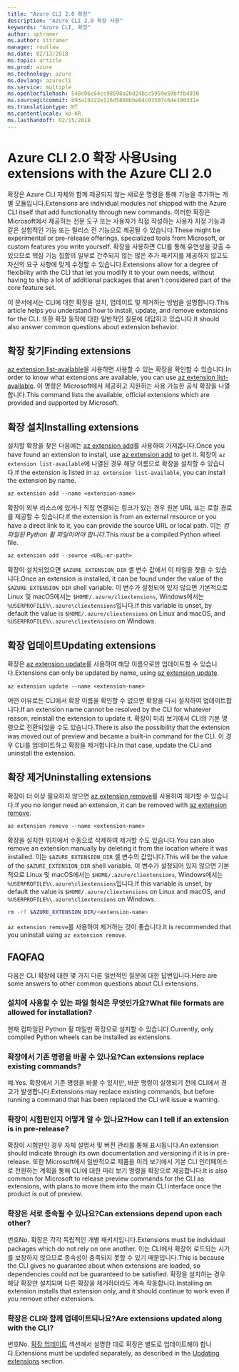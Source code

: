 ```yaml
---
title: "Azure CLI 2.0 확장"
description: "Azure CLI 2.0 확장 사용"
keywords: "Azure CLI, 확장"
author: sptramer
ms.author: sttramer
manager: routlaw
ms.date: 02/13/2018
ms.topic: article
ms.prod: azure
ms.technology: azure
ms.devlang: azurecli
ms.service: multiple
ms.openlocfilehash: 548c06c64cc98598a2bd24bcc5959e59bffb4930
ms.sourcegitcommit: b93a19222e116d5880bbe64c03507c64e190331e
ms.translationtype: HT
ms.contentlocale: ko-KR
ms.lasthandoff: 02/15/2018
---
```

# <a name="using-extensions-with-the-azure-cli-20"></a><span data-ttu-id="3ab83-104">Azure CLI 2.0 확장 사용</span><span class="sxs-lookup"><span data-stu-id="3ab83-104">Using extensions with the Azure CLI 2.0</span></span>

<span data-ttu-id="3ab83-105">확장은 Azure CLI 자체와 함께 제공되지 않는 새로운 명령을 통해 기능을 추가하는 개별 모듈입니다.</span><span class="sxs-lookup"><span data-stu-id="3ab83-105">Extensions are individual modules not shipped with the Azure CLI itself that add functionality through new commands.</span></span> <span data-ttu-id="3ab83-106">이러한 확장은 Microsoft에서 제공하는 전문 도구 또는 사용자가 직접 작성하는 사용자 지정 기능과 같은 실험적인 기능 또는 릴리스 전 기능으로 제공될 수 있습니다.</span><span class="sxs-lookup"><span data-stu-id="3ab83-106">These might be experimental or pre-release offerings, specialized tools from Microsoft, or custom features you write yourself.</span></span> <span data-ttu-id="3ab83-107">확장을 사용하면 CLI를 통해 유연성을 갖출 수 있으므로 핵심 기능 집합의 일부로 간주되지 않는 많은 추가 패키지를 제공하지 않고도 자신의 요구 사항에 맞게 수정할 수 있습니다.</span><span class="sxs-lookup"><span data-stu-id="3ab83-107">Extensions allow for a degree of flexibility with the CLI that let you modify it to your own needs, without having to ship a lot of additional packages that aren't considered part of the core feature set.</span></span>

<span data-ttu-id="3ab83-108">이 문서에서는 CLI에 대한 확장을 설치, 업데이트 및 제거하는 방법을 설명합니다.</span><span class="sxs-lookup"><span data-stu-id="3ab83-108">This article helps you understand how to install, update, and remove extensions for the CLI.</span></span> <span data-ttu-id="3ab83-109">또한 확장 동작에 대한 일반적인 질문에 대답하고 있습니다.</span><span class="sxs-lookup"><span data-stu-id="3ab83-109">It should also answer common questions about extension behavior.</span></span>

## <a name="finding-extensions"></a><span data-ttu-id="3ab83-110">확장 찾기</span><span class="sxs-lookup"><span data-stu-id="3ab83-110">Finding extensions</span></span>

<span data-ttu-id="3ab83-111">[az extension list-available](/cli/azure/extension?view=azure-cli-latest#az_extension_list_available)을 사용하면 사용할 수 있는 확장을 확인할 수 있습니다.</span><span class="sxs-lookup"><span data-stu-id="3ab83-111">In order to know what extensions are available, you can use [az extension list-available](/cli/azure/extension?view=azure-cli-latest#az_extension_list_available).</span></span> <span data-ttu-id="3ab83-112">이 명령은 Microsoft에서 제공하고 지원하는 사용 가능한 공식 확장을 나열합니다.</span><span class="sxs-lookup"><span data-stu-id="3ab83-112">This command lists the available, official extensions which are provided and supported by Microsoft.</span></span>

## <a name="installing-extensions"></a><span data-ttu-id="3ab83-113">확장 설치</span><span class="sxs-lookup"><span data-stu-id="3ab83-113">Installing extensions</span></span>

<span data-ttu-id="3ab83-114">설치할 확장을 찾은 다음에는 [az extension add](https://docs.microsoft.com/en-us/cli/azure/extension?view=azure-cli-latest#az_extension_add)를 사용하여 가져옵니다.</span><span class="sxs-lookup"><span data-stu-id="3ab83-114">Once you have found an extension to install, use [az extension add](https://docs.microsoft.com/en-us/cli/azure/extension?view=azure-cli-latest#az_extension_add) to get it.</span></span> <span data-ttu-id="3ab83-115">확장이 `az extension list-available`에 나열된 경우 해당 이름으로 확장을 설치할 수 있습니다.</span><span class="sxs-lookup"><span data-stu-id="3ab83-115">If the extension is listed in `az extension list-available`, you can install the extension by name.</span></span>

```azurecli
az extension add --name <extension-name>
```

<span data-ttu-id="3ab83-116">확장이 외부 리소스에 있거나 직접 연결되는 링크가 있는 경우 원본 URL 또는 로컬 경로를 제공할 수 있습니다.</span><span class="sxs-lookup"><span data-stu-id="3ab83-116">If the extension is from an external resource or you have a direct link to it, you can provide the source URL or local path.</span></span> <span data-ttu-id="3ab83-117">이는 _컴파일된 Python 휠 파일이어야 합니다_.</span><span class="sxs-lookup"><span data-stu-id="3ab83-117">This _must_ be a compiled Python wheel file.</span></span>

```azurecli
az extension add --source <URL-or-path>
```

<span data-ttu-id="3ab83-118">확장이 설치되었으면 `$AZURE_EXTENSION_DIR` 셸 변수 값에서 이 파일을 찾을 수 있습니다.</span><span class="sxs-lookup"><span data-stu-id="3ab83-118">Once an extension is installed, it can be found under the value of the `$AZURE_EXTENSION_DIR` shell variable.</span></span> <span data-ttu-id="3ab83-119">이 변수가 설정되어 있지 않으면 기본적으로 Linux 및 macOS에서는 `$HOME/.azure/cliextensions`, Windows에서는 `%USERPROFILE%\.azure\cliextensions`입니다.</span><span class="sxs-lookup"><span data-stu-id="3ab83-119">If this variable is unset, by default the value is `$HOME/.azure/cliextensions` on Linux and macOS, and `%USERPROFILE%\.azure\cliextensions` on Windows.</span></span>

## <a name="updating-extensions"></a><span data-ttu-id="3ab83-120">확장 업데이트</span><span class="sxs-lookup"><span data-stu-id="3ab83-120">Updating extensions</span></span>

<span data-ttu-id="3ab83-121">확장은 [az extension update](https://docs.microsoft.com/en-us/cli/azure/extension?view=azure-cli-latest#az_extension_update)를 사용하여 해당 이름으로만 업데이트할 수 있습니다.</span><span class="sxs-lookup"><span data-stu-id="3ab83-121">Extensions can only be updated by name, using [az extension update](https://docs.microsoft.com/en-us/cli/azure/extension?view=azure-cli-latest#az_extension_update).</span></span>

```azurecli
az extension update --name <extension-name>
```

<span data-ttu-id="3ab83-122">어떤 이유로든 CLI에서 확장 이름을 확인할 수 없으면 확장을 다시 설치하여 업데이트합니다.</span><span class="sxs-lookup"><span data-stu-id="3ab83-122">If an extension name cannot be resolved by the CLI for whatever reason, reinstall the extension to update it.</span></span> <span data-ttu-id="3ab83-123">확장이 미리 보기에서 CLI의 기본 명령으로 전환되었을 수도 있습니다.</span><span class="sxs-lookup"><span data-stu-id="3ab83-123">There is also the possibility that the extension was moved out of preview and became a built-in command for the CLI.</span></span> <span data-ttu-id="3ab83-124">이 경우 CLI를 업데이트하고 확장을 제거합니다.</span><span class="sxs-lookup"><span data-stu-id="3ab83-124">In that case, update the CLI and uninstall the extension.</span></span>

## <a name="uninstalling-extensions"></a><span data-ttu-id="3ab83-125">확장 제거</span><span class="sxs-lookup"><span data-stu-id="3ab83-125">Uninstalling extensions</span></span>

<span data-ttu-id="3ab83-126">확장이 더 이상 필요하지 않으면 [az extension remove](https://docs.microsoft.com/en-us/cli/azure/extension?view=azure-cli-latest#az_extension_remove)를 사용하여 제거할 수 있습니다.</span><span class="sxs-lookup"><span data-stu-id="3ab83-126">If you no longer need an extension, it can be removed with [az extension remove](https://docs.microsoft.com/en-us/cli/azure/extension?view=azure-cli-latest#az_extension_remove).</span></span>

```azurecli
az extension remove --name <extension-name>
```

<span data-ttu-id="3ab83-127">확장을 설치한 위치에서 수동으로 삭제하여 제거할 수도 있습니다.</span><span class="sxs-lookup"><span data-stu-id="3ab83-127">You can also remove an extension manually by deleting it from the location where it was installed.</span></span> <span data-ttu-id="3ab83-128">이는 `$AZURE_EXTENSION_DIR` 셸 변수의 값입니다.</span><span class="sxs-lookup"><span data-stu-id="3ab83-128">This will be the value of the `$AZURE_EXTENSION_DIR` shell variable.</span></span> <span data-ttu-id="3ab83-129">이 변수가 설정되어 있지 않으면 기본적으로 Linux 및 macOS에서는 `$HOME/.azure/cliextensions`, Windows에서는 `%USERPROFILE%\.azure\cliextensions`입니다.</span><span class="sxs-lookup"><span data-stu-id="3ab83-129">If this variable is unset, by default the value is `$HOME/.azure/cliextensions` on Linux and macOS, and `%USERPROFILE%\.azure\cliextensions` on Windows.</span></span>

```bash
rm -rf $AZURE_EXTENSION_DIR/<extension-name>
```

<span data-ttu-id="3ab83-130">`az extension remove`를 사용하여 제거하는 것이 좋습니다.</span><span class="sxs-lookup"><span data-stu-id="3ab83-130">It is recommended that you uninstall using `az extension remove`.</span></span>

## <a name="faq"></a><span data-ttu-id="3ab83-131">FAQ</span><span class="sxs-lookup"><span data-stu-id="3ab83-131">FAQ</span></span>

<span data-ttu-id="3ab83-132">다음은 CLI 확장에 대한 몇 가지 다른 일반적인 질문에 대한 답변입니다.</span><span class="sxs-lookup"><span data-stu-id="3ab83-132">Here are some answers to other common questions about CLI extensions.</span></span>

### <a name="what-file-formats-are-allowed-for-installation"></a><span data-ttu-id="3ab83-133">설치에 사용할 수 있는 파일 형식은 무엇인가요?</span><span class="sxs-lookup"><span data-stu-id="3ab83-133">What file formats are allowed for installation?</span></span>

<span data-ttu-id="3ab83-134">현재 컴파일된 Python 휠 파일만 확장으로 설치할 수 있습니다.</span><span class="sxs-lookup"><span data-stu-id="3ab83-134">Currently, only compiled Python wheels can be installed as extensions.</span></span>

### <a name="can-extensions-replace-existing-commands"></a><span data-ttu-id="3ab83-135">확장에서 기존 명령을 바꿀 수 있나요?</span><span class="sxs-lookup"><span data-stu-id="3ab83-135">Can extensions replace existing commands?</span></span>

<span data-ttu-id="3ab83-136">예.</span><span class="sxs-lookup"><span data-stu-id="3ab83-136">Yes.</span></span> <span data-ttu-id="3ab83-137">확장에서 기존 명령을 바꿀 수 있지만, 바꾼 명령이 실행되기 전에 CLI에서 경고가 발생합니다.</span><span class="sxs-lookup"><span data-stu-id="3ab83-137">Extensions may replace existing commands, but before running a command that has been replaced the CLI will issue a warning.</span></span>

### <a name="how-can-i-tell-if-an-extension-is-in-pre-release"></a><span data-ttu-id="3ab83-138">확장이 시험판인지 어떻게 알 수 있나요?</span><span class="sxs-lookup"><span data-stu-id="3ab83-138">How can I tell if an extension is in pre-release?</span></span>

<span data-ttu-id="3ab83-139">확장이 시험판인 경우 자체 설명서 및 버전 관리를 통해 표시됩니다.</span><span class="sxs-lookup"><span data-stu-id="3ab83-139">An extension should indicate through its own documentation and versioning if it is in pre-release.</span></span> <span data-ttu-id="3ab83-140">또한 Microsoft에서 일반적으로 제품을 미리 보기에서 기본 CLI 인터페이스로 전환하는 계획을 통해 CLI에 대한 미리 보기 명령을 확장으로 제공합니다.</span><span class="sxs-lookup"><span data-stu-id="3ab83-140">It is also common for Microsoft to release preview commands for the CLI as extensions, with plans to move them into the main CLI interface once the product is out of preview.</span></span>

### <a name="can-extensions-depend-upon-each-other"></a><span data-ttu-id="3ab83-141">확장은 서로 종속될 수 있나요?</span><span class="sxs-lookup"><span data-stu-id="3ab83-141">Can extensions depend upon each other?</span></span>

<span data-ttu-id="3ab83-142">번호</span><span class="sxs-lookup"><span data-stu-id="3ab83-142">No.</span></span> <span data-ttu-id="3ab83-143">확장은 각각 독립적인 개별 패키지입니다.</span><span class="sxs-lookup"><span data-stu-id="3ab83-143">Extensions must be individual packages which do not rely on one another.</span></span> <span data-ttu-id="3ab83-144">이는 CLI에서 확장이 로드되는 시기를 보장하지 않으므로 종속성이 충족되지 못할 수 있기 때문입니다.</span><span class="sxs-lookup"><span data-stu-id="3ab83-144">This is because the CLI gives no guarantee about when extensions are loaded, so dependencies could not be guaranteed to be satisfied.</span></span> <span data-ttu-id="3ab83-145">확장을 설치하는 경우 해당 확장만 설치되며 다른 확장을 제거하더라도 계속 작동합니다.</span><span class="sxs-lookup"><span data-stu-id="3ab83-145">Installing an extension installs that extension only, and it should continue to work even if you remove other extensions.</span></span>

### <a name="are-extensions-updated-along-with-the-cli"></a><span data-ttu-id="3ab83-146">확장은 CLI와 함께 업데이트되나요?</span><span class="sxs-lookup"><span data-stu-id="3ab83-146">Are extensions updated along with the CLI?</span></span>

<span data-ttu-id="3ab83-147">번호</span><span class="sxs-lookup"><span data-stu-id="3ab83-147">No.</span></span> <span data-ttu-id="3ab83-148">[확장 업데이트](#updating-extensions) 섹션에서 설명한 대로 확장은 별도로 업데이트해야 합니다.</span><span class="sxs-lookup"><span data-stu-id="3ab83-148">Extensions must be updated separately, as described in the [Updating extensions](#updating-extensions) section.</span></span>
